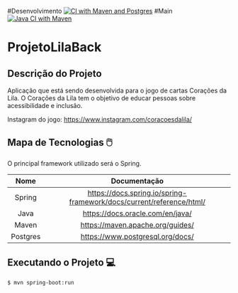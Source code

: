 #Desenvolvimento
[![CI with Maven and Postgres](https://github.com/igoralved/ProjetoLilaBack/actions/workflows/development.yml/badge.svg)](https://github.com/igoralved/ProjetoLilaBack/actions/workflows/development.yml)
#Main
[![Java CI with Maven](https://github.com/igoralved/ProjetoLilaBack/actions/workflows/maven.yml/badge.svg)](https://github.com/igoralved/ProjetoLilaBack/actions/workflows/maven.yml)

# ProjetoLilaBack

## Descrição do Projeto
Aplicação que está sendo desenvolvida para o jogo de cartas Corações da Lila. O Corações da Lila tem o objetivo de educar pessoas sobre acessibilidade e inclusão.

Instagram do jogo: https://www.instagram.com/coracoesdalila/

## Mapa de Tecnologias 🖱️

O principal framework utilizado será o Spring.

| Nome | Documentação |
| :-: | :-: |
| Spring | https://docs.spring.io/spring-framework/docs/current/reference/html/ |
| Java | https://docs.oracle.com/en/java/ |
| Maven | https://maven.apache.org/guides/|
| Postgres | https://www.postgresql.org/docs/ |


## Executando o Projeto 💻
```
$ mvn spring-boot:run
```
